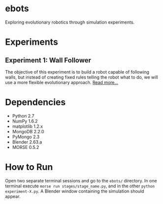 # ebots
Exploring evolutionary robotics through simulation experiments.

# Experiments
## Experiment 1: Wall Follower
The objective of this experiment is to build a robot capable of following walls, but instead of creating fixed rules telling the robot what to do, we will use a more flexible evolutionary approach. [Read more...][wall-follower]

# Dependencies
  + Python 2.7
  + NumPy 1.6.2
  + matplotlib 1.2.x
  + MongoDB 2.2.0
  + PyMongo 2.3
  + Blender 2.63.a
  + MORSE 0.5.2

# How to Run
Open two separate terminal sessions and go to the `ebots/` directory. In one terminal execute `morse run stages/stage_name.py`, and in the other `python experiment-X.py`. A Blender window containing the simulation should appear.

[wall-follower]: https://github.com/yarox/ebots/wiki/Experiment-1:-Wall-Follower
